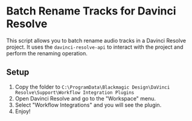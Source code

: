 # Batch Rename Tracks for Davinci Resolve
This script allows you to batch rename audio tracks in a Davinci Resolve project. It uses the `davinci-resolve-api` to interact with the project and perform the renaming operation.
## Setup

1. Copy the folder to `C:\ProgramData\Blackmagic Design\DaVinci Resolve\Support\Workflow Integration Plugins`
2. Open Davinci Resolve and go to the "Workspace" menu.
3. Select "Workflow Integrations" and you will see the plugin.
4. Enjoy!